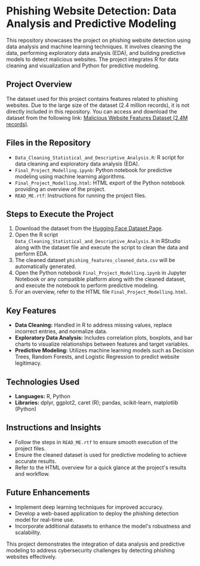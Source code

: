 <h1>Phishing Website Detection: Data Analysis and Predictive Modeling</h1>

<p>This repository showcases the project on phishing website detection using data analysis and machine learning techniques. It involves cleaning the data, performing exploratory data analysis (EDA), and building predictive models to detect malicious websites. The project integrates R for data cleaning and visualization and Python for predictive modeling.</p>

<h2>Project Overview</h2>
<p>The dataset used for this project contains features related to phishing websites. Due to the large size of the dataset (2.4 million records), it is not directly included in this repository. You can access and download the dataset from the following link: <a href="https://huggingface.co/datasets/FredZhang7/malicious-website-features-2.4M" target="_blank">Malicious Website Features Dataset (2.4M records)</a>.</p>

<h2>Files in the Repository</h2>
<ul>
  <li><code>Data_Cleaning_Statistical_and_Descriptive_Analysis.R</code>: R script for data cleaning and exploratory data analysis (EDA).</li>
  <li><code>Final_Project_Modelling.ipynb</code>: Python notebook for predictive modeling using machine learning algorithms.</li>
  <li><code>Final_Project_Modelling.html</code>: HTML export of the Python notebook providing an overview of the project.</li>
  <li><code>READ_ME.rtf</code>: Instructions for running the project files.</li>
</ul>

<h2>Steps to Execute the Project</h2>
<ol>
  <li>Download the dataset from the <a href="https://huggingface.co/datasets/FredZhang7/malicious-website-features-2.4M" target="_blank">Hugging Face Dataset Page</a>.</li>
  <li>Open the R script <code>Data_Cleaning_Statistical_and_Descriptive_Analysis.R</code> in RStudio along with the dataset file and execute the script to clean the data and perform EDA.</li>
  <li>The cleaned dataset <code>phishing_features_cleaned_data.csv</code> will be automatically generated.</li>
  <li>Open the Python notebook <code>Final_Project_Modelling.ipynb</code> in Jupyter Notebook or any compatible platform along with the cleaned dataset, and execute the notebook to perform predictive modeling.</li>
  <li>For an overview, refer to the HTML file <code>Final_Project_Modelling.html</code>.</li>
</ol>

<h2>Key Features</h2>
<ul>
  <li><strong>Data Cleaning:</strong> Handled in R to address missing values, replace incorrect entries, and normalize data.</li>
  <li><strong>Exploratory Data Analysis:</strong> Includes correlation plots, boxplots, and bar charts to visualize relationships between features and target variables.</li>
  <li><strong>Predictive Modeling:</strong> Utilizes machine learning models such as Decision Trees, Random Forests, and Logistic Regression to predict website legitimacy.</li>
</ul>

<h2>Technologies Used</h2>
<ul>
  <li><strong>Languages:</strong> R, Python</li>
  <li><strong>Libraries:</strong> dplyr, ggplot2, caret (R); pandas, scikit-learn, matplotlib (Python)</li>
</ul>

<h2>Instructions and Insights</h2>
<ul>
  <li>Follow the steps in <code>READ_ME.rtf</code> to ensure smooth execution of the project files.</li>
  <li>Ensure the cleaned dataset is used for predictive modeling to achieve accurate results.</li>
  <li>Refer to the HTML overview for a quick glance at the project's results and workflow.</li>
</ul>

<h2>Future Enhancements</h2>
<ul>
  <li>Implement deep learning techniques for improved accuracy.</li>
  <li>Develop a web-based application to deploy the phishing detection model for real-time use.</li>
  <li>Incorporate additional datasets to enhance the model's robustness and scalability.</li>
</ul>

<p>This project demonstrates the integration of data analysis and predictive modeling to address cybersecurity challenges by detecting phishing websites effectively.</p>
